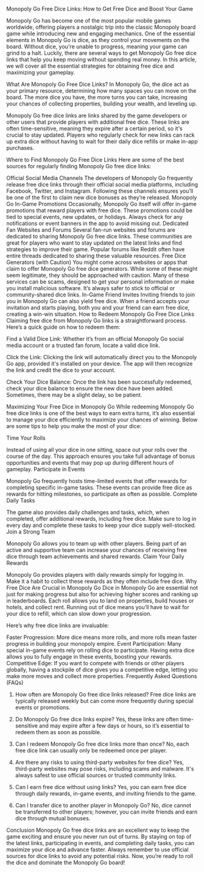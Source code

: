 Monopoly Go Free Dice Links: How to Get Free Dice and Boost Your Game

Monopoly Go has become one of the most popular mobile games worldwide, offering players a nostalgic trip into the classic Monopoly board game while introducing new and engaging mechanics. One of the essential elements in Monopoly Go is dice, as they control your movements on the board. Without dice, you're unable to progress, meaning your game can grind to a halt. Luckily, there are several ways to get Monopoly Go free dice links that help you keep moving without spending real money. In this article, we will cover all the essential strategies for obtaining free dice and maximizing your gameplay.

What Are Monopoly Go Free Dice Links?
In Monopoly Go, the dice act as your primary resource, determining how many spaces you can move on the board. The more dice you have, the more turns you can take, increasing your chances of collecting properties, building your wealth, and leveling up.

Monopoly Go free dice links are links shared by the game developers or other users that provide players with additional free dice. These links are often time-sensitive, meaning they expire after a certain period, so it's crucial to stay updated. Players who regularly check for new links can rack up extra dice without having to wait for their daily dice refills or make in-app purchases.

Where to Find Monopoly Go Free Dice Links
Here are some of the best sources for regularly finding Monopoly Go free dice links:

Official Social Media Channels
The developers of Monopoly Go frequently release free dice links through their official social media platforms, including Facebook, Twitter, and Instagram. Following these channels ensures you’ll be one of the first to claim new dice bonuses as they’re released.
Monopoly Go In-Game Promotions
Occasionally, Monopoly Go itself will offer in-game promotions that reward players with free dice. These promotions could be tied to special events, new updates, or holidays. Always check for any notifications or event banners in the app to avoid missing out.
Dedicated Fan Websites and Forums
Several fan-run websites and forums are dedicated to sharing Monopoly Go free dice links. These communities are great for players who want to stay updated on the latest links and find strategies to improve their game. Popular forums like Reddit often have entire threads dedicated to sharing these valuable resources.
Free Dice Generators (with Caution)
You might come across websites or apps that claim to offer Monopoly Go free dice generators. While some of these might seem legitimate, they should be approached with caution. Many of these services can be scams, designed to get your personal information or make you install malicious software. It’s always safer to stick to official or community-shared dice links.
In-Game Friend Invites
Inviting friends to join you in Monopoly Go can also yield free dice. When a friend accepts your invitation and starts playing, both you and your friend can earn free dice, creating a win-win situation.
How to Redeem Monopoly Go Free Dice Links
Claiming free dice from Monopoly Go links is a straightforward process. Here’s a quick guide on how to redeem them:

Find a Valid Dice Link: Whether it’s from an official Monopoly Go social media account or a trusted fan forum, locate a valid dice link.

Click the Link: Clicking the link will automatically direct you to the Monopoly Go app, provided it's installed on your device. The app will then recognize the link and credit the dice to your account.

Check Your Dice Balance: Once the link has been successfully redeemed, check your dice balance to ensure the new dice have been added. Sometimes, there may be a slight delay, so be patient.

Maximizing Your Free Dice in Monopoly Go
While redeeming Monopoly Go free dice links is one of the best ways to earn extra turns, it’s also essential to manage your dice efficiently to maximize your chances of winning. Below are some tips to help you make the most of your dice:

Time Your Rolls

Instead of using all your dice in one sitting, space out your rolls over the course of the day. This approach ensures you take full advantage of bonus opportunities and events that may pop up during different hours of gameplay.
Participate in Events

Monopoly Go frequently hosts time-limited events that offer rewards for completing specific in-game tasks. These events can provide free dice as rewards for hitting milestones, so participate as often as possible.
Complete Daily Tasks

The game also provides daily challenges and tasks, which, when completed, offer additional rewards, including free dice. Make sure to log in every day and complete these tasks to keep your dice supply well-stocked.
Join a Strong Team

Monopoly Go allows you to team up with other players. Being part of an active and supportive team can increase your chances of receiving free dice through team achievements and shared rewards.
Claim Your Daily Rewards

Monopoly Go provides players with daily rewards simply for logging in. Make it a habit to collect these rewards as they often include free dice.
Why Free Dice Are Crucial in Monopoly Go
Dice in Monopoly Go are essential not just for making progress but also for achieving higher scores and ranking up in leaderboards. Each roll allows you to land on properties, build houses or hotels, and collect rent. Running out of dice means you’ll have to wait for your dice to refill, which can slow down your progression.

Here’s why free dice links are invaluable:

Faster Progression: More dice means more rolls, and more rolls mean faster progress in building your monopoly empire.
Event Participation: Many special in-game events rely on rolling dice to participate. Having extra dice allows you to fully engage in these events, boosting your rewards.
Competitive Edge: If you want to compete with friends or other players globally, having a stockpile of dice gives you a competitive edge, letting you make more moves and collect more properties.
Frequently Asked Questions (FAQs)
1. How often are Monopoly Go free dice links released? Free dice links are typically released weekly but can come more frequently during special events or promotions.

2. Do Monopoly Go free dice links expire? Yes, these links are often time-sensitive and may expire after a few days or hours, so it’s essential to redeem them as soon as possible.

3. Can I redeem Monopoly Go free dice links more than once? No, each free dice link can usually only be redeemed once per player.

4. Are there any risks to using third-party websites for free dice? Yes, third-party websites may pose risks, including scams and malware. It's always safest to use official sources or trusted community links.

5. Can I earn free dice without using links? Yes, you can earn free dice through daily rewards, in-game events, and inviting friends to the game.

6. Can I transfer dice to another player in Monopoly Go? No, dice cannot be transferred to other players; however, you can invite friends and earn dice through mutual bonuses.

Conclusion
Monopoly Go free dice links are an excellent way to keep the game exciting and ensure you never run out of turns. By staying on top of the latest links, participating in events, and completing daily tasks, you can maximize your dice and advance faster. Always remember to use official sources for dice links to avoid any potential risks. Now, you’re ready to roll the dice and dominate the Monopoly Go board!
